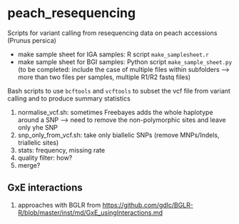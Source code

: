# peach_resequencing
Scripts for variant calling from resequencing data on peach accessions (Prunus persica)

- make sample sheet for IGA samples: R script `make_samplesheet.r`
- make sample sheet for BGI samples: Python script `make_sample_sheet.py` (to be completed: include the case of multiple files within subfolders --> more than two files per samples, multiple R1/R2 fastq files)

Bash scripts to use `bcftools` and `vcftools` to subset the vcf file from variant calling and to produce summary statistics

1. normalise_vcf.sh: sometimes Freebayes adds the whole haplotype around a SNP --> need to remove the non-polymorphic sites and leave only yhe SNP
2. snp_only_from_vcf.sh: take only biallelic SNPs (remove MNPs/Indels, triallelic sites)
3. stats: frequency, missing rate
4. quality filter: how?
5. merge?

## GxE interactions

1. approaches with BGLR from https://github.com/gdlc/BGLR-R/blob/master/inst/md/GxE_usingInteractions.md
